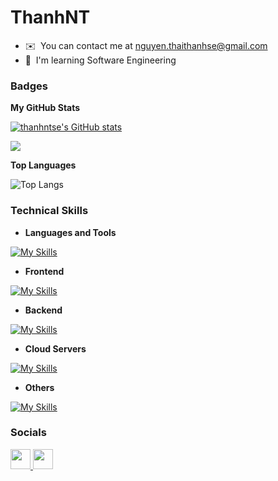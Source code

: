 ThanhNT
===============================================================================================================================

* ✉️  You can contact me at [nguyen.thaithanhse@gmail.com](mailto:nguyen.thaithanhse@gmail.com)
* 🧠  I'm learning Software Engineering

### Badges

<b>My GitHub Stats</b>

[![thanhntse's GitHub stats](https://github-readme-stats.vercel.app/api?username=thanhntse)](https://github.com/anuraghazra/github-readme-stats)

<a href="http://www.github.com/thanhntse"><img src="https://github-readme-streak-stats.herokuapp.com/?user=thanhntse&stroke=000000&background=ffffff&ring=3382ed&fire=3382ed&currStreakNum=000000&currStreakLabel=3382ed&sideNums=000000&sideLabels=000000&dates=000000&hide_border=true" /></a>

<b>Top Languages</b>

![Top Langs](https://github-readme-stats.vercel.app/api/top-langs/?username=thanhntse&orgs=Court-Star&langs_count=10&hide=css,html&size_weight=0.5&count_weight=0.5)

### Technical Skills

- <b>Languages and Tools</b>

[![My Skills](https://skillicons.dev/icons?i=cpp,cs,java,javascript,typescript,docker,rabbitmq,git,github,postman,selenium)](https://skillicons.dev)

- <b>Frontend</b>

[![My Skills](https://skillicons.dev/icons?i=html,css,bootstrap,tailwindcss,mui,react,redux,vue,vite)](https://skillicons.dev)

- <b>Backend</b>

[![My Skills](https://skillicons.dev/icons?i=net,spring,maven)](https://skillicons.dev)

- <b>Cloud Servers</b>

[![My Skills](https://skillicons.dev/icons?i=azure,firebase,githubactions,vercel)](https://skillicons.dev)

- <b>Others</b>

[![My Skills](https://skillicons.dev/icons?i=linux,windows,arduino,figma,idea,vscode,visualstudio)](https://skillicons.dev)


### Socials

<p align="left"> <a href="https://www.facebook.com/nguyenthai.thanh07" target="_blank" rel="noreferrer"> <picture> <source media="(prefers-color-scheme: dark)" srcset="https://raw.githubusercontent.com/danielcranney/readme-generator/main/public/icons/socials/facebook-dark.svg" /> <source media="(prefers-color-scheme: light)" srcset="https://raw.githubusercontent.com/danielcranney/readme-generator/main/public/icons/socials/facebook.svg" /> <img src="https://raw.githubusercontent.com/danielcranney/readme-generator/main/public/icons/socials/facebook.svg" width="32" height="32" /> </picture> </a> <a href="https://www.github.com/thanhntse" target="_blank" rel="noreferrer"> <picture> <source media="(prefers-color-scheme: dark)" srcset="https://raw.githubusercontent.com/danielcranney/readme-generator/main/public/icons/socials/github-dark.svg" /> <source media="(prefers-color-scheme: light)" srcset="https://raw.githubusercontent.com/danielcranney/readme-generator/main/public/icons/socials/github.svg" /> <img src="https://raw.githubusercontent.com/danielcranney/readme-generator/main/public/icons/socials/github.svg" width="32" height="32" /> </picture> </a></p>

